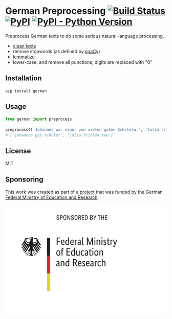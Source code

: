 # German Preprocessing [![Build Status](https://travis-ci.com/jfilter/german-preprocessing.svg?branch=master)](https://travis-ci.com/jfilter/german-preprocessing) [![PyPI](https://img.shields.io/pypi/v/german.svg)](https://pypi.org/project/german/) [![PyPI - Python Version](https://img.shields.io/pypi/pyversions/german.svg)](https://pypi.org/project/german/)

Preprocess German texts to do some serious natural-language processing.

-   [clean texts](https://github.com/jfilter/clean-text)
-   remove stopwords (as defined by [spaCy](https://github.com/explosion/spaCy/blob/master/spacy/lang/de/stop_words.py))
-   [lemmatize](https://github.com/jfilter/german-lemmatizer)
-   lower-case, and remove all punctions, digits are replaced with "0"

## Installation

`pip install german`

## Usage

```python
from german import preprocess

preprocess(['Johannes war einer von vielen guten Schülern.', 'Julia trinkt gern Tee.'], remove_stop=True)
# ['johannes gut schüler', 'julia trinken tee']
```

## License

MIT.

## Sponsoring

This work was created as part of a [project](https://github.com/jfilter/ptf) that was funded by the German [Federal Ministry of Education and Research](https://www.bmbf.de/en/index.html).

<img src="./bmbf_funded.svg">
